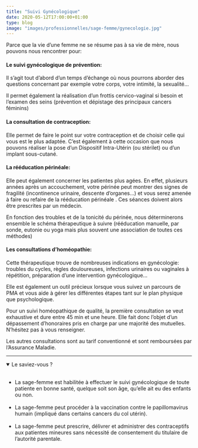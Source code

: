 ```yaml
---
title: "Suivi Gynécologique"
date: 2020-05-12T17:00:00+01:00
type: blog
image: "images/professionnelles/sage-femme/gynecologie.jpg"
---
```


Parce que la vie d’une femme ne se résume pas à sa vie de mère, nous pouvons nous rencontrer pour:

#### Le suivi gynécologique de prévention:

Il s’agit tout d’abord d’un temps d’échange où nous pourrons aborder des questions concernant par exemple votre corps, votre intimité, la sexualité...

Il permet également la réalisation d’un frottis cervico-vaginal si besoin et l’examen des seins (prévention et dépistage des principaux cancers féminins)

#### La consultation de contraception:

Elle permet de faire le point sur votre contraception et de choisir celle qui vous est le plus adaptée. C’est également à cette occasion que nous pouvons réaliser la pose d’un Dispositif Intra-Utérin (ou stérilet) ou d’un implant sous-cutané.

#### La rééducation périnéale:

Elle peut également concerner les patientes plus agées. En effet, plusieurs années après un accouchement, votre périnée peut montrer des signes de fragilité (incontinence urinaire, descente d’organes…) et vous serez amenée à faire ou refaire de la rééducation périnéale . Ces séances doivent alors être prescrites par un médecin.

En fonction des troubles et de la tonicité du périnée, nous déterminerons ensemble le schéma thérapeutique à suivre (rééducation manuelle, par sonde, eutonie ou yoga mais plus souvent une association de toutes ces méthodes)

#### Les consultations d’homéopathie:

Cette thérapeutique trouve de nombreuses indications en gynécologie: troubles du cycles, règles douloureuses, infections urinaires ou vaginales à répétition, préparation d’une intervention gynécologique…

Elle est également un outil précieux lorsque vous suivez un parcours de PMA et vous aide à gérer les différentes étapes tant sur le plan physique que psychologique.

Pour un suivi homéopathique de qualité, la première consultation se veut exhaustive et dure entre 45 min et une heure. Elle fait donc l’objet d’un dépassement d’honoraires pris en charge par une majorité des mutuelles. N’hésitez pas à vous renseigner.

Les autres consultations sont au tarif conventionné et sont remboursées par l’Assurance Maladie.

---------------------

<details class="admonition question" open>
    <summary class="admonition-title">Le saviez-vous ?</summary>
    <br>
    <ul>
        <li>La sage-femme est habilitée à effectuer le suivi gynécologique de toute patiente en bonne santé, quelque soit son âge, qu’elle ait eu des enfants ou non.</li>
        <br>
        <li>La sage-femme peut procéder à la vaccination contre le papillomavirus humain (impliqué dans certains cancers du col utérin).</li>
        <br>
        <li>La sage-femme peut prescrire, délivrer et administrer des contraceptifs aux patientes mineures sans nécessité de consentement du titulaire de l’autorité parentale.</li>
    </ul>
</details>
